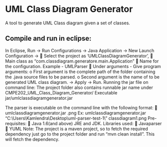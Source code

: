 # UML Class Diagram Generator

A tool to generate UML Class diagram given a set of classes. 

## Compile and run in eclipse:
In Eclipse, Run -> Run Configurations -> Java Application -> New Launch Configuration ->
 Select the project as ‘UMLClassDiagramGenerator’,
 Main class as “com.classdiagram.generatore.main.Application”
 Name for the configuration. Example - UMLParser
 Under arguments - Give program arguments:
o First argument is the complete path of the folder containing the .java source files to
be parsed.
o Second argument is the name of to be generated UML class diagram.
-> Apply -> Run.
Running the jar file on command line:
The project folder also contains runnable jar name under CMPE202_UML_Class_Diagram_Generator/
Executable jar/umlclassdiagramgenerator.jar

The parser is executable on the command line with the following format:
 umlclassdiagramgenerator.jar <path to java files folder> <output file name>.png
Ex: umlclassdiagramgenerator.jar “C:\Users\Kamlendra\Desktop\uml-parser-test-1\” classdiagram1.png
Pre-requisites:
 Java 1.6(and above) JRE and JDK.
Libraries used:
 Javaparser
 YUML
Note: The project is a maven project, so to fetch the required dependency just go to the project
folder and run “mvn clean install”. This will fetch the dependency.
